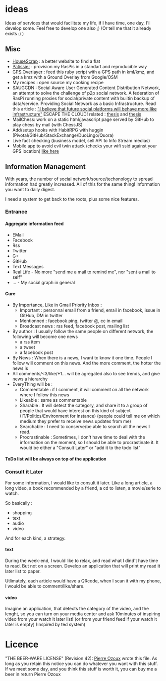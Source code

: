 ideas
=====

Ideas of services that would facilitate my life, if I have time, one day, I'll develop some. Feel free to develop one also ;) (Or tell me that it already exists :) )

## Misc

* [HouseScrap](https://github.com/pierreozoux/housescrap) : a better website to find a flat
* [Patissier](https://github.com/pierreozoux/patissier) : provision my RasPis in a standart and reproducible way
* [GPS Overlayer](https://github.com/pierreozoux/GPS_Overlayer) : feed this ruby script with a GPS path in kml/kmz, and get a kmz with a Ground Overlay from Google/OSM
* My recipes : open source my cooking recipe
* SAUGCDN : Social Aware User Generated Content Distribution Network, an attempt to solve the challenge of p2p social network. A federation of RasPi running proxies for social/private content with builtin backup of data/service. Providing Social Network as a basic Infrastructure. Read this article : ["I believe that future social platforms will behave more like infrastructure"](http://daltoncaldwell.com/dear-mark-zuckerberg) ESCAPE THE CLOUD! related : [thesis](http://home.ie.cuhk.edu.hk/~mhchen/papers/social.aware.distribution.tomccap.2013.pdf) and [thesis](http://www.cs.rutgers.edu/~iftode/socialcdn12.pdf)
* MailChess: work on a static html/javascript page served by GitHub to play chess by mail (with ChessJS)
* Add/setup hooks with HabitRPG with huggin (Pivotal/GitHub/StackExchange/DuoLingo/Quora)
* Live fact checking (business model, sell API to Info Stream medias)
* Mobile app to avoid evil twin attack (checks your wifi ssid against your GPS location) [like here](http://thehackernews.com/2014/03/snoopy-drone-can-hack-your-smartphones.html)

## Information Management

With years, the number of social network/source/techonology to spread information had greatly increased. All of this for the same thing! Information you want to daily digest.

I need a system to get back to the roots, plus some nice features.

### Entrance
#### Aggregate information feed
* EMail
* Facebook
* Rss
* Twitter
* G+
* GitHub
* Text Messages
* Real Life - No more "send me a mail to remind me", nor "sent a mail to self"
* ... - My social graph in general

#### Cure
* By Importance, Like in Gmail Priority Inbox :
  * Important : personnal email from a friend, email in facebook, issue in GitHub, DM in twitter
  * Mentionned : facebook ping, twitter @, cc in email
  * Broadcast news : rss feed, facebook post, mailing list
* By author : I usually follow the same people on different network, the following will become one news
  * a rss item
  * a tweet
  * a facebook post
* By News : When there is a news, I want to know it one time. People I follow will comment on this news. And the more comment, the hotter the news is
* All comments/<3/like/+1... will be agregated also to see trends, and give news a hierarchy
* EveryThing will be :
  * Commentable : if I comment, it will comment on all the network where I follow this news
  * Likeable : same as commentable
  * Sharable : It will detect the category, and share it to a group of people that would have interest on this kind of subject (IT/Politics/Environment for instance) (people could tell me on which medium they prefer to receive news updates from me)
  * Searchable : I need to conserve/be able to search all the news I read.
  * Procrastinable : Sometimes, I don't have time to deal with the information on the moment, so I should be able to procrastinate it. It would be either a "Consult Later" or "add it to the todo list"

#### ToDo list will be always on top of the application

### Consult it Later

For some information, I would like to consult it later. Like a long article, a long video, a book recommended by a friend, a cd to listen, a movie/serie to watch.

So basically :
* shopping
* text
* audio
* video

And for each kind, a strategy.

#### text

During the week-end, I would like to relax, and read what I dind't have time to read. But not on a screen. Develop an application that will print my read it later list to paper.

Utlimately, each article would have a QRcode, when I scan it with my phone, I would be able to comment/like/share.

#### video

Imagine an application, that detects the category of the video, and the lenght, so you can turn on your media center and ask 10minutes of inspiring video from your watch it later list! (or from your friend feed if your watch it later is empty)
(Inspired by ted system)

# Licence

"THE BEER-WARE LICENSE" (Revision 42):
[Pierre Ozoux](mailto:pierre.ozoux@gmail.com) wrote this file. As long as you retain this notice you
can do whatever you want with this stuff. If we meet some day, and you think
this stuff is worth it, you can buy me a beer in return
Pierre Ozoux
